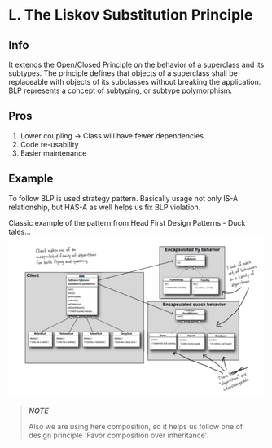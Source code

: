 # L. The Liskov Substitution Principle

## Info

 It extends the Open/Closed Principle on the behavior of a superclass and its subtypes. 
 The principle defines that objects of a superclass shall be replaceable with objects of its subclasses without breaking the application.
 BLP represents a concept of subtyping, or subtype polymorphism.
  

## Pros 

1. Lower coupling -> Class will have fewer dependencies
2. Code re-usability
3. Easier maintenance

## Example

To follow BLP is used strategy pattern. 
Basically usage not only IS-A relationship, but HAS-A as well helps us fix BLP violation.  

Classic example of the pattern from Head First Design Patterns - Duck tales...
![Ducks](strategy.png)

>***NOTE***
>
> Also we are using here composition,
> so it helps us follow one of design principle
> 'Favor composition over inheritance'. 
 